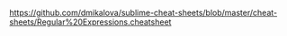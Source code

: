 https://github.com/dmikalova/sublime-cheat-sheets/blob/master/cheat-sheets/Regular%20Expressions.cheatsheet
